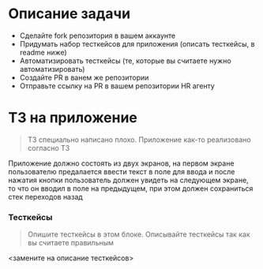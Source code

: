 # Описание задачи
  - Сделайте fork репозитория в вашем аккаунте
  - Придумать набор тесткейсов для приложения (описать тесткейсы, в readme ниже)
  - Автоматизировать тесткейсы (те, которые вы считаете нужно автоматизировать)
  - Создайте PR в ванем же репозитории
  - Отправьте ссылку на PR в вашем репозитории HR агенту

# ТЗ на приложение
> ТЗ специально написано плохо. Приложение как-то реализовано согласно ТЗ

Приложение должно состоять из двух экранов, на первом экране пользователю предалается ввести текст в поле для ввода и после нажатия кнопки пользователь должен увидеть на следующем экране, то что он вводил в поле на предыдущем, при этом должен сохраниться стек переходов назад

### Тесткейсы
> Опишите тесткейсы в этом блоке. Описывайте тесткейсы так как вы считаете правильным

<замените на описание тесткейсов>


